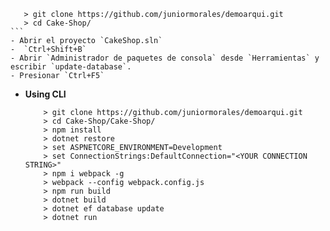 
       > git clone https://github.com/juniormorales/demoarqui.git
       > cd Cake-Shop/
    ```
    - Abrir el proyecto `CakeShop.sln`
    -  `Ctrl+Shift+B` 
    - Abrir `Administrador de paquetes de consola` desde `Herramientas` y escribir `update-database`.
    - Presionar `Ctrl+F5`

- **Using CLI**
    ```
        > git clone https://github.com/juniormorales/demoarqui.git
        > cd Cake-Shop/Cake-Shop/
        > npm install
        > dotnet restore
        > set ASPNETCORE_ENVIRONMENT=Development
        > set ConnectionStrings:DefaultConnection="<YOUR CONNECTION STRING>"
        > npm i webpack -g
        > webpack --config webpack.config.js
        > npm run build
        > dotnet build 
        > dotnet ef database update
        > dotnet run 

